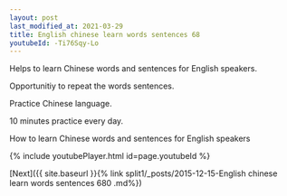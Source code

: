```yaml
---
layout: post
last_modified_at: 2021-03-29
title: English chinese learn words sentences 68 
youtubeId: -Ti76Sqy-Lo
---
```

 
 
Helps to learn Chinese words and sentences for English speakers.

Opportunitiy to repeat the words sentences. 

Practice Chinese language. 
 
10 minutes practice every day. 
 
How to learn Chinese words and sentences for English speakers 
 
{% include youtubePlayer.html id=page.youtubeId %}
 
 
[Next]({{ site.baseurl }}{% link  split1/_posts/2015-12-15-English chinese learn words sentences 680 .md%})
 
